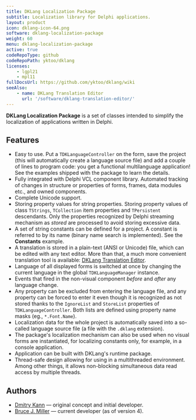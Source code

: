 ```yaml
---
title: DKLang Localization Package
subtitle: Localization library for Delphi applications.
layout: product
icon: dklang-icon-64.png
software: dklang-localization-package
weight: 60
menu: dklang-localization-package
active: true
codeRepoType: github
codeRepoPath: yktoo/dklang
licenses:
    - lgpl21
    - mpl11
fullDocsUrl: https://github.com/yktoo/dklang/wiki
seeAlso:
    - name: DKLang Translation Editor
      url: '/software/dklang-translation-editor/'
---
```


**DKLang Localization Package** is a set of classes intended to simplify the localization of applications written in Delphi.

## Features

* Easy to use. Put a `TDKLanguageController` on the form, save the project (this will automatically create a language source file) and add a couple of lines to program code: you get a functional multilanguage application! See the examples shipped with the package to learn the details.
* Fully integrated with Delphi VCL component library. Automated tracking of changes in structure or properties of forms, frames, data modules etc., and owned components.
* Complete Unicode support.
* Storing property values for string properties. Storing property values of class `TStrings`, `TCollection` item properties and `TPersistent` descendants. Only the properties recognized by Delphi streaming mechanism as *stored* are processed to avoid storing excessive data.
* A set of string constants can be defined for a project. A constant is referred to by its name (binary name search is implemented). See the <b>Constants</b> example.
* A translation is stored in a plain-text (ANSI or Unicode) file, which can be edited with any text editor. More than that, a much more convenient translation tool is available: [DKLang Translation Editor](/software/dklang-translation-editor).
* Language of all displayed forms is switched at once by changing the current language in the global `TDKLanguageManager` instance.
* Events that fired in the non-visual component *before* and *after* any language change.
* Any property can be excluded from entering the language file, and any property can be forced to enter it even though it is recognized as not stored thanks to the `IgnoreList` and `StoreList` properties of `TDKLanguageController`. Both lists are defined using property name masks (eg., `*.Font.Name`).
* Localization data for the whole project is automatically saved into a so-called language source file (a file with the `.dklang` extension).
* The package's localization mechanism can also be used when no visual forms are instantiated, for localizing constants only, for example, in a console application.
* Application can be built with DKLang's runtime package.
* Thread-safe design allowing for using in a multithreaded environment. Among other things, it allows non-blocking simultaneous data read access by multiple threads.

## Authors

* [Dmitry Kann](https://yktoo.com/) — original concept and initial developer.
* [Bruce J. Miller](http://rules-of-thumb.com/) — current developer (as of version 4).
